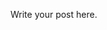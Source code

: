 <!-- 
.. link: 
.. description: 
.. tags: 
.. date: 2013/09/02 19:10:42
.. title: Units of measurement and conversions
.. slug: units-of-measurement-and-conversions
-->

Write your post here.